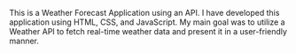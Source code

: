 This is a Weather Forecast Application using an API. I have developed this application using HTML, CSS, and JavaScript. My main goal was to utilize a Weather API to fetch real-time weather data and present it in a user-friendly manner.
